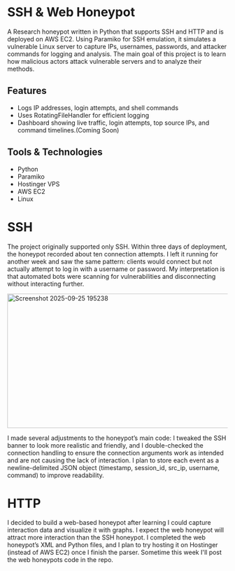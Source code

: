 # SSH & Web Honeypot
A Research honeypot written in Python that supports SSH and HTTP and is deployed on AWS EC2. Using Paramiko for SSH emulation, it simulates a vulnerable Linux server to capture IPs, usernames, passwords, and attacker commands for logging and analysis. The main goal of this project is to learn how malicious actors attack vulnerable servers and to analyze their methods.

## Features
- Logs IP addresses, login attempts, and shell commands
- Uses RotatingFileHandler for efficient logging
- Dashboard showing live traffic, login attempts, top source IPs, and command timelines.(Coming Soon) 

## Tools & Technologies 
- Python
- Paramiko
- Hostinger VPS 
- AWS EC2
- Linux 

# SSH
The project originally supported only SSH. Within three days of deployment, the honeypot recorded about ten connection attempts. I left it running for another week and saw the same pattern: clients would connect but not actually attempt to log in with a username or password. My interpretation is that automated bots were scanning for vulnerabilities and disconnecting without interacting further.

<img width="2378" height="307" alt="Screenshot 2025-09-25 195238" src="https://github.com/user-attachments/assets/98bf0d8c-a91f-482c-890b-ce62bc8a7d3e" />

I made several adjustments to the honeypot’s main code: I tweaked the SSH banner to look more realistic and friendly, and I double-checked the connection handling to ensure the connection arguments work as intended and are not causing the lack of interaction. I plan to store each event as a newline-delimited JSON object (timestamp, session_id, src_ip, username, command) to improve readability.

# HTTP
I decided to build a web-based honeypot after learning I could capture interaction data and visualize it with graphs. I expect the web honeypot will attract more interaction than the SSH honeypot. I completed the web honeypot’s XML and Python files, and I plan to try hosting it on Hostinger (instead of AWS EC2) once I finish the parser. Sometime this week I'll post the web honeypots code in the repo. 




